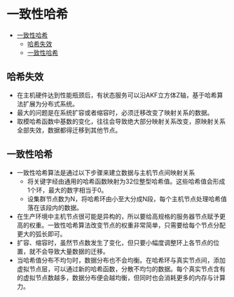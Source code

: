 # 一致性哈希

- [一致性哈希](#一致性哈希)
  - [哈希失效](#哈希失效)
  - [一致性哈希](#一致性哈希-1)

## 哈希失效

- 在主机硬件达到性能瓶颈后，有状态服务可以沿AKF立方体Z轴，基于哈希算法扩展为分布式系统。
- 最大的问题是在系统扩容或者缩容时，必须迁移改变了映射关系的数据。
- 取模哈希函数中基数的变化，往往会导致绝大部分映射关系改变，原映射关系全部失效，数据都得迁移到其他节点。

## 一致性哈希

- 一致性哈希算法是通过以下步骤来建立数据与主机节点间映射关系
  - 将关键字经由通用的哈希函数映射为32位整型哈希值。这些哈希值会形成1个环，最大的数字相当于0。
  - 设集群节点数为N，将哈希环由小至大分成N段，每个主机节点处理哈希值落在该段内的数据。
- 在生产环境中主机节点很可能是异构的，所以要给高规格的服务器节点赋予更高的权重。一致性哈希算法改变节点的权重非常简单，只需要给每个节点分配更大的弧长即可。
- 扩容、缩容时，虽然节点数发生了变化，但只要小幅度调整环上各节点的位置，就不会导致大量数据的迁移。
- 当哈希值分布不均匀时，数据分布也不会均衡。在哈希环与真实节点间，添加虚拟节点层，可以通过新的哈希函数，分散不均匀的数据。每个真实节点含有的虚拟节点数越多，数据分布便会越均衡，但同时也会消耗更多的内存与计算力。
